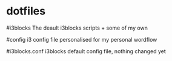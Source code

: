 # dotfiles

#i3blocks 
The deault i3blocks scripts + some of my own

#config
i3 config file personalised for my personal wordflow

#i3blocks.conf
i3blocks default config file, nothing changed yet
